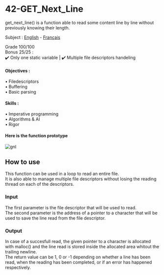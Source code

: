 # 42-GET_Next_Line
get_next_line() is a function able to read some content line by line without previously knowing their length. 

Subject : [English](https://github.com/ssfar/42-Subjects.pdf/blob/master/get_next_line.en.pdf) - [Français](https://github.com/ssfar/42-Subjects.pdf/blob/master/get_next_line.fr.pdf)

Grade 100/100  
Bonus 25/25 :  
 :heavy_check_mark: Only one static variable | :heavy_check_mark: Multiple file descriptors handeling

#### Objectives :
• Filedescriptors   
• Buffering  
• Basic parsing
#### Skills :
• Imperative programming  
• Algorithms & AI  
• Rigor  
 
#### Here is the function prototype
![gnl](https://user-images.githubusercontent.com/45463065/86376673-a39fff00-bc87-11ea-8ab7-e61522c957fc.png)

## How to use

This function can be used in a loop to read an entire file.  
It is also able to manage multiple file descriptors without losing the reading thread on each of the descriptors.

### Input

The first parameter is the file descriptor that will be used to read.  
The second parameter is the address of a pointer to a character that will be used to save the line read from the file descriptor.

### Output

In case of a succesfull read, the given pointer to a character is allocated with malloc() and the line read is stored inside the allocated area whitout the trailing newline.  
The return value can be 1, 0 or -1 depending on whether a line has been read, when the reading has been completed, or if an error has happened respectively.
